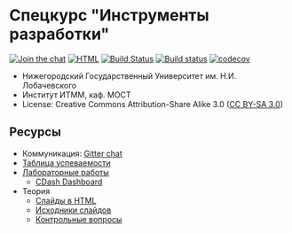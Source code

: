 # Спецкурс "Инструменты разработки"

[![Join the chat](https://badges.gitter.im/devtools-course-practice-2018/Lobby.svg)](https://gitter.im/devtools-course-practice-2018/Lobby?utm_source=badge&utm_medium=badge&utm_campaign=pr-badge&utm_content=badge)
[![HTML][html-badge]][html]
[![Build Status](https://travis-ci.org/UNN-VMK-Software/devtools-course-practice.svg?branch=master)](https://travis-ci.org/UNN-VMK-Software/devtools-course-practice)
[![Build status](https://ci.appveyor.com/api/projects/status/a8sqa0edb6j5b67n/branch/master?svg=true)](https://ci.appveyor.com/project/kirill-kornyakov/devtools-course-practice-c6u53/branch/master)
[![codecov](https://codecov.io/gh/UNN-VMK-Software/devtools-course-practice/branch/master/graph/badge.svg)](https://codecov.io/gh/UNN-VMK-Software/devtools-course-practice)
<!-- [![Documentation](https://readthedocs.org/projects/devtools-course-practice/badge/?version=latest)](http://devtools-course-practice.readthedocs.org) -->

 - Нижегородский Государственный Университет им. Н.И. Лобачевского
 - Институт ИТММ, каф. МОСТ
 - License: Creative Commons Attribution-Share Alike 3.0 ([CC BY-SA 3.0][license])

## Ресурсы

 - Коммуникация: [Gitter chat][gitter]
 - [Таблица успеваемости][hall-of-fame]
 - [Лабораторные работы][labs]
   - [CDash Dashboard][cdash]
 - Теория
   - [Слайды в HTML][html]
   - [Исходники слайдов][theory]
   - [Контрольные вопросы][control-questions]

<!-- LINKS -->

[gitter]:            https://gitter.im/devtools-course-practice-2018/Lobby#
[license]:           http://creativecommons.org/licenses/by-sa/3.0/
[hall-of-fame]:      https://docs.google.com/spreadsheets/d/1m5rS9Faw9btVamYrwWCAzIUgrL-EvZgkaOg4tUHhmO0/edit#gid=1928505574
[labs]:              https://github.com/UNN-VMK-Software/devtools-course-practice/tree/master/lab-guide
[control-questions]: https://github.com/UNN-VMK-Software/devtools-course-theory/blob/master/slides/control-questions.md
[theory]:            https://github.com/UNN-VMK-Software/devtools-course-theory
[html]:              http://unn-vmk-software.github.io/devtools-course-theory/
[html-badge]:        https://img.shields.io/badge/slides-html-blue.svg
[cdash]:             http://my.cdash.org/index.php?project=devtools-course-practice
